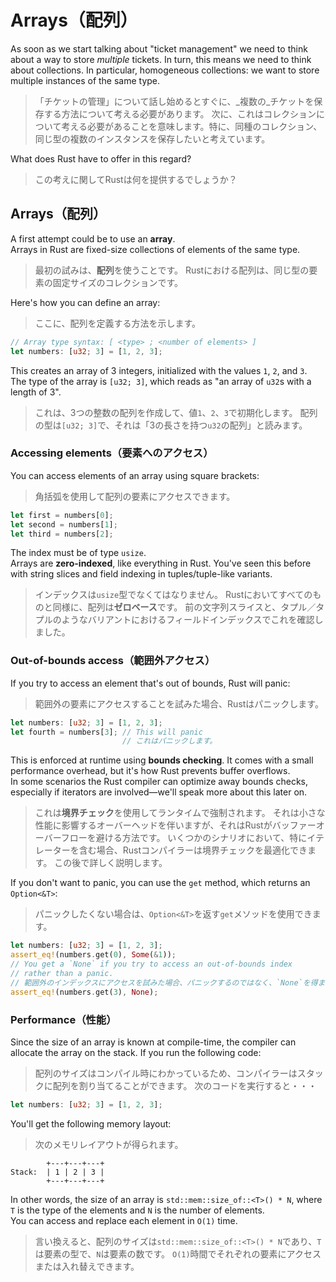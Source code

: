 # Arrays（配列）

As soon as we start talking about "ticket management" we need to think about a way to store _multiple_ tickets.
In turn, this means we need to think about collections. In particular, homogeneous collections:
we want to store multiple instances of the same type.

> 「チケットの管理」について話し始めるとすぐに、_複数の_チケットを保存する方法について考える必要があります。
> 次に、これはコレクションについて考える必要があることを意味します。特に、同種のコレクション、同じ型の複数のインスタンスを保存したいと考えています。

What does Rust have to offer in this regard?

> この考えに関してRustは何を提供するでしょうか？

## Arrays（配列）

A first attempt could be to use an **array**.\
Arrays in Rust are fixed-size collections of elements of the same type.

> 最初の試みは、**配列**を使うことです。
> Rustにおける配列は、同じ型の要素の固定サイズのコレクションです。

Here's how you can define an array:

> ここに、配列を定義する方法を示します。

```rust
// Array type syntax: [ <type> ; <number of elements> ]
let numbers: [u32; 3] = [1, 2, 3];
```

This creates an array of 3 integers, initialized with the values `1`, `2`, and `3`.\
The type of the array is `[u32; 3]`, which reads as "an array of `u32`s with a length of 3".

> これは、3つの整数の配列を作成して、値`1`、`2`、`3`で初期化します。
> 配列の型は`[u32; 3]`で、それは「3の長さを持つ`u32`の配列」と読みます。

### Accessing elements（要素へのアクセス）

You can access elements of an array using square brackets:

> 角括弧を使用して配列の要素にアクセスできます。

```rust
let first = numbers[0];
let second = numbers[1];
let third = numbers[2];
```

The index must be of type `usize`.\
Arrays are **zero-indexed**, like everything in Rust. You've seen this before with string slices and field indexing in
tuples/tuple-like variants.

> インデックスは`usize`型でなくてはなりません。
> Rustにおいてすべてのものと同様に、配列は**ゼロベース**です。
> 前の文字列スライスと、タプル／タプルのようなバリアントにおけるフィールドインデックスでこれを確認しました。

### Out-of-bounds access（範囲外アクセス）

If you try to access an element that's out of bounds, Rust will panic:

> 範囲外の要素にアクセスすることを試みた場合、Rustはパニックします。

```rust
let numbers: [u32; 3] = [1, 2, 3];
let fourth = numbers[3]; // This will panic
                         // これはパニックします。
```

This is enforced at runtime using **bounds checking**. It comes with a small performance overhead, but it's how
Rust prevents buffer overflows.\
In some scenarios the Rust compiler can optimize away bounds checks, especially if iterators are involved—we'll speak
more about this later on.

> これは**境界チェック**を使用してランタイムで強制されます。
> それは小さな性能に影響するオーバーヘッドを伴いますが、それはRustがバッファーオーバーフローを避ける方法です。
> いくつかのシナリオにおいて、特にイテレーターを含む場合、Rustコンパイラーは境界チェックを最適化できます。
> この後で詳しく説明します。

If you don't want to panic, you can use the `get` method, which returns an `Option<&T>`:

> パニックしたくない場合は、`Option<&T>`を返す`get`メソッドを使用できます。

```rust
let numbers: [u32; 3] = [1, 2, 3];
assert_eq!(numbers.get(0), Some(&1));
// You get a `None` if you try to access an out-of-bounds index
// rather than a panic.
// 範囲外のインデックスにアクセスを試みた場合、パニックするのではなく、`None`を得ます。
assert_eq!(numbers.get(3), None);
```

### Performance（性能）

Since the size of an array is known at compile-time, the compiler can allocate the array on the stack.
If you run the following code:

> 配列のサイズはコンパイル時にわかっているため、コンパイラーはスタックに配列を割り当てることができます。
> 次のコードを実行すると・・・

```rust
let numbers: [u32; 3] = [1, 2, 3];
```

You'll get the following memory layout:

> 次のメモリレイアウトが得られます。

```text
        +---+---+---+
Stack:  | 1 | 2 | 3 |
        +---+---+---+
```

In other words, the size of an array is `std::mem::size_of::<T>() * N`, where `T` is the type of the elements and `N` is
the number of elements.\
You can access and replace each element in `O(1)` time.

> 言い換えると、配列のサイズは`std::mem::size_of::<T>() * N`であり、`T`は要素の型で、`N`は要素の数です。
> `O(1)`時間でそれぞれの要素にアクセスまたは入れ替えできます。
